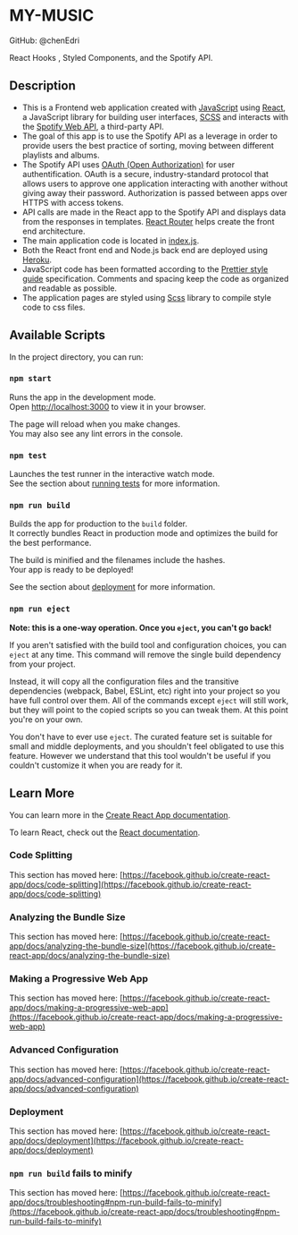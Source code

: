 # MY-MUSIC

GitHub: @chenEdri

React Hooks , Styled Components, and the Spotify API.


## Description

- This is a Frontend web application created with [JavaScript](https://developer.mozilla.org/en-US/docs/Web/JavaScript) using [React](https://reactjs.org/), a JavaScript library for building user interfaces, [SCSS](https://sass-lang.com/) and interacts with the [Spotify Web API](https://developer.spotify.com/documentation/web-api/reference/#/), a third-party API.
- The goal of this app is to use the Spotify API as a leverage in order to provide users the best practice of sorting, moving between different playlists and albums. 
- The Spotify API uses [OAuth (Open Authorization)](https://oauth.net/2/) for user authentification. OAuth is a secure, industry-standard protocol that allows users to approve one application interacting with another without giving away their password. Authorization is passed between apps over HTTPS with access tokens.
- API calls are made in the React app to the Spotify API and displays data from the responses in templates. [React Router](https://reactrouter.com/) helps create the front end architecture.
- The main application code is located in [index.js](index.js).
- Both the React front end and Node.js back end are deployed using [Heroku](https://www.heroku.com/free).
- JavaScript code has been formatted according to the [Prettier style guide](https://prettier.io/docs/en/why-prettier.html) specification. Comments and spacing keep the code as organized and readable as possible.
- The application pages are styled using [Scss](https://sass-lang.com/) library to compile style code to css files.

## Available Scripts

In the project directory, you can run:

### `npm start`

Runs the app in the development mode.\
Open [http://localhost:3000](http://localhost:3000) to view it in your browser.

The page will reload when you make changes.\
You may also see any lint errors in the console.

### `npm test`

Launches the test runner in the interactive watch mode.\
See the section about [running tests](https://facebook.github.io/create-react-app/docs/running-tests) for more information.

### `npm run build`

Builds the app for production to the `build` folder.\
It correctly bundles React in production mode and optimizes the build for the best performance.

The build is minified and the filenames include the hashes.\
Your app is ready to be deployed!

See the section about [deployment](https://facebook.github.io/create-react-app/docs/deployment) for more information.

### `npm run eject`

**Note: this is a one-way operation. Once you `eject`, you can't go back!**

If you aren't satisfied with the build tool and configuration choices, you can `eject` at any time. This command will remove the single build dependency from your project.

Instead, it will copy all the configuration files and the transitive dependencies (webpack, Babel, ESLint, etc) right into your project so you have full control over them. All of the commands except `eject` will still work, but they will point to the copied scripts so you can tweak them. At this point you're on your own.

You don't have to ever use `eject`. The curated feature set is suitable for small and middle deployments, and you shouldn't feel obligated to use this feature. However we understand that this tool wouldn't be useful if you couldn't customize it when you are ready for it.

## Learn More

You can learn more in the [Create React App documentation](https://facebook.github.io/create-react-app/docs/getting-started).

To learn React, check out the [React documentation](https://reactjs.org/).

### Code Splitting

This section has moved here: [https://facebook.github.io/create-react-app/docs/code-splitting](https://facebook.github.io/create-react-app/docs/code-splitting)

### Analyzing the Bundle Size

This section has moved here: [https://facebook.github.io/create-react-app/docs/analyzing-the-bundle-size](https://facebook.github.io/create-react-app/docs/analyzing-the-bundle-size)

### Making a Progressive Web App

This section has moved here: [https://facebook.github.io/create-react-app/docs/making-a-progressive-web-app](https://facebook.github.io/create-react-app/docs/making-a-progressive-web-app)

### Advanced Configuration

This section has moved here: [https://facebook.github.io/create-react-app/docs/advanced-configuration](https://facebook.github.io/create-react-app/docs/advanced-configuration)

### Deployment

This section has moved here: [https://facebook.github.io/create-react-app/docs/deployment](https://facebook.github.io/create-react-app/docs/deployment)

### `npm run build` fails to minify

This section has moved here: [https://facebook.github.io/create-react-app/docs/troubleshooting#npm-run-build-fails-to-minify](https://facebook.github.io/create-react-app/docs/troubleshooting#npm-run-build-fails-to-minify)
